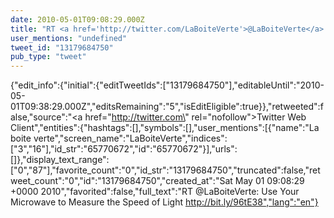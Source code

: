 ```yaml
---
date: 2010-05-01T09:08:29.000Z
title: "RT <a href='http://twitter.com/LaBoiteVerte'>@LaBoiteVerte</a>: Use Your Microwave to Measure the Speed of Light http://bit.ly/96tE38″"
user_mentions: "undefined"
tweet_id: "13179684750"
pub_type: "tweet"
---
```

{"edit_info":{"initial":{"editTweetIds":["13179684750"],"editableUntil":"2010-05-01T09:38:29.000Z","editsRemaining":"5","isEditEligible":true}},"retweeted":false,"source":"<a href=\"http://twitter.com\" rel=\"nofollow\">Twitter Web Client</a>","entities":{"hashtags":[],"symbols":[],"user_mentions":[{"name":"La boite verte","screen_name":"LaBoiteVerte","indices":["3","16"],"id_str":"65770672","id":"65770672"}],"urls":[]},"display_text_range":["0","87"],"favorite_count":"0","id_str":"13179684750","truncated":false,"retweet_count":"0","id":"13179684750","created_at":"Sat May 01 09:08:29 +0000 2010","favorited":false,"full_text":"RT @LaBoiteVerte: Use Your Microwave to Measure the Speed of Light http://bit.ly/96tE38","lang":"en"}
